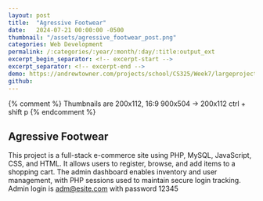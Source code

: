```yaml
---
layout: post
title:  "Agressive Footwear"
date:   2024-07-21 00:00:00 -0500
thumbnail: "/assets/agressive_footwear_post.png"
categories: Web Development
permalink: /:categories/:year/:month/:day/:title:output_ext
excerpt_begin_separator: <!-- excerpt-start -->
excerpt_separator: <!-- excerpt-end -->
demo: https://andrewtowner.com/projects/school/CS325/Week7/largeproject2/
github:
---
```

{% comment %} 
    Thumbnails are 200x112, 16:9
    900x504 -> 200x112 ctrl + shift p
{% endcomment %}

## Agressive Footwear
<!-- excerpt-start -->
This project is a full-stack e-commerce site using PHP, MySQL, JavaScript, CSS, and HTML. It allows users to register, browse, and add items to a shopping cart. The admin dashboard enables inventory and user management, with PHP sessions used to maintain secure login tracking. Admin login is adm@esite.com with password 12345
<!-- excerpt-end -->
